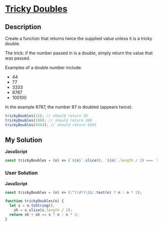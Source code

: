 # [Tricky Doubles](https://www.codewars.com/kata/56971747aa359bdbf800004d)

## Description

Create a function that returns twice the supplied value unless it is a tricky double.

The trick: if the number passed in is a double, simply return the value that was passed.

Examples of a double number include:

- 44
- 77
- 3333
- 8787
- 100100

In the example 8787, the number 87 is doubled (appears twice).

```js
trickyDoubles(15); // should return 30
trickyDoubles(100); // should return 200
trickyDoubles(4343); // should return 4343
```

## My Solution

**JavaScript**

```js
const trickyDoubles = (n) => (`${n}`.slice(0, `${n}`.length / 2) === `${n}`.slice(`${n}`.length / 2) ? n : 2 * n);
```

### User Solution

**JavaScript**

```js
const trickyDoubles = (n) => (/^(\d*)\1$/.test(n) ? n : n * 2);
```

```js
function trickyDoubles(n) {
  let s = n.toString(),
    sh = s.slice(s.length / 2);
  return sh + sh == s ? n : n * 2;
}
```
